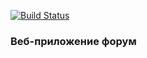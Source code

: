 [![Build Status](https://app.travis-ci.com/zely20/forum.svg?branch=master)](https://app.travis-ci.com/zely20/forum)
### Веб-приложение форум